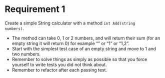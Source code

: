 Requirement 1
=============

Create a simple String calculator with a method <code>int Add(string numbers)</code>.

* The method can take 0, 1 or 2 numbers, and will return their sum (for an empty string it will return 0) for example “” or “1” or “1,2”.
* Start with the simplest test case of an empty string and move to 1 and two numbers.
* Remember to solve things as simply as possible so that you force yourself to write tests you did not think about.
* Remember to refactor after each passing test.
